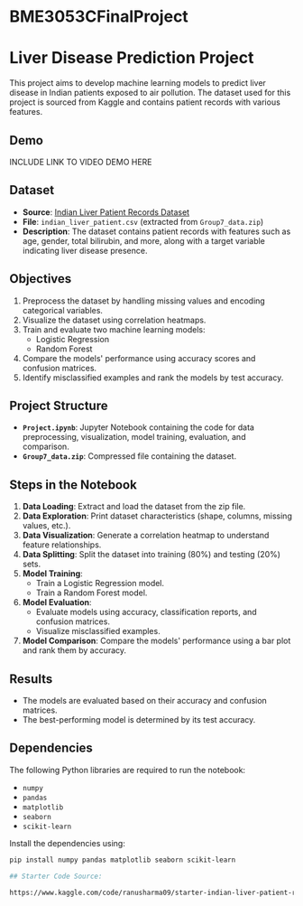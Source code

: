 # BME3053CFinalProject

# Liver Disease Prediction Project

This project aims to develop machine learning models to predict liver disease in Indian patients exposed to air pollution. The dataset used for this project is sourced from Kaggle and contains patient records with various features.

## Demo
INCLUDE LINK TO VIDEO DEMO HERE

## Dataset

- **Source**: [Indian Liver Patient Records Dataset](https://www.kaggle.com/datasets/uciml/indian-liver-patient-records)
- **File**: `indian_liver_patient.csv` (extracted from `Group7_data.zip`)
- **Description**: The dataset contains patient records with features such as age, gender, total bilirubin, and more, along with a target variable indicating liver disease presence.

## Objectives

1. Preprocess the dataset by handling missing values and encoding categorical variables.
2. Visualize the dataset using correlation heatmaps.
3. Train and evaluate two machine learning models:
   - Logistic Regression
   - Random Forest
4. Compare the models' performance using accuracy scores and confusion matrices.
5. Identify misclassified examples and rank the models by test accuracy.

## Project Structure

- **`Project.ipynb`**: Jupyter Notebook containing the code for data preprocessing, visualization, model training, evaluation, and comparison.
- **`Group7_data.zip`**: Compressed file containing the dataset.

## Steps in the Notebook

1. **Data Loading**: Extract and load the dataset from the zip file.
2. **Data Exploration**: Print dataset characteristics (shape, columns, missing values, etc.).
3. **Data Visualization**: Generate a correlation heatmap to understand feature relationships.
4. **Data Splitting**: Split the dataset into training (80%) and testing (20%) sets.
5. **Model Training**:
   - Train a Logistic Regression model.
   - Train a Random Forest model.
6. **Model Evaluation**:
   - Evaluate models using accuracy, classification reports, and confusion matrices.
   - Visualize misclassified examples.
7. **Model Comparison**: Compare the models' performance using a bar plot and rank them by accuracy.

## Results

- The models are evaluated based on their accuracy and confusion matrices.
- The best-performing model is determined by its test accuracy.

## Dependencies

The following Python libraries are required to run the notebook:

- `numpy`
- `pandas`
- `matplotlib`
- `seaborn`
- `scikit-learn`

Install the dependencies using:

```bash
pip install numpy pandas matplotlib seaborn scikit-learn

## Starter Code Source:

https://www.kaggle.com/code/ranusharma09/starter-indian-liver-patient-records-870937e6-4 
